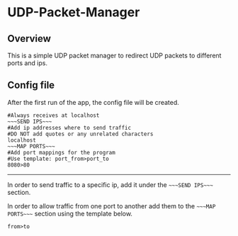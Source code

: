 # UDP-Packet-Manager

## Overview

This is a simple UDP packet manager to redirect UDP packets to different ports and ips.

## Config file

After the first run of the app, the config file will be created.

```
#Always receives at localhost
~~~SEND IPS~~~
#Add ip addresses where to send traffic
#DO NOT add quotes or any unrelated characters
localhost
~~~MAP PORTS~~~
#Add port mappings for the program
#Use template: port_from>port_to
8080>80
```

---

In order to send traffic to a specific ip, add it under the `~~~SEND IPS~~~` section.

In order to allow traffic from one port to another add them to the `~~~MAP PORTS~~~` section using the template below.

`from>to`

